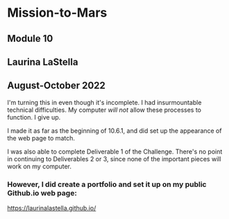# Mission-to-Mars
## Module 10
## Laurina LaStella
## August-October 2022

I'm turning this in even though it's incomplete. I had insurmountable technical difficulties. My computer *will not* allow these processes to function. I give up.

I made it as far as the beginning of 10.6.1, and did set up the appearance of the web page to match.

I was also able to complete Deliverable 1 of the Challenge. There's no point in continuing to Deliverables 2 or 3, since none of the important pieces will work on my computer.


### However, I did create a portfolio and set it up on my public Github.io web page:
https://laurinalastella.github.io/
